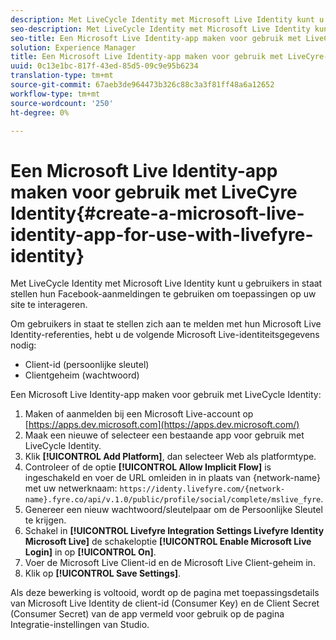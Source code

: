 ```yaml
---
description: Met LiveCycle Identity met Microsoft Live Identity kunt u gebruikers in staat stellen hun Facebook-aanmeldingen te gebruiken om toepassingen op uw site te interageren.
seo-description: Met LiveCycle Identity met Microsoft Live Identity kunt u gebruikers in staat stellen hun Facebook-aanmeldingen te gebruiken om toepassingen op uw site te interageren.
seo-title: Een Microsoft Live Identity-app maken voor gebruik met LiveCyre-identiteit
solution: Experience Manager
title: Een Microsoft Live Identity-app maken voor gebruik met LiveCyre-identiteit
uuid: 0c13e1bc-817f-43ed-85d5-09c9e95b6234
translation-type: tm+mt
source-git-commit: 67aeb3de964473b326c88c3a3f81ff48a6a12652
workflow-type: tm+mt
source-wordcount: '250'
ht-degree: 0%

---
```



# Een Microsoft Live Identity-app maken voor gebruik met LiveCyre Identity{#create-a-microsoft-live-identity-app-for-use-with-livefyre-identity}

Met LiveCycle Identity met Microsoft Live Identity kunt u gebruikers in staat stellen hun Facebook-aanmeldingen te gebruiken om toepassingen op uw site te interageren.

Om gebruikers in staat te stellen zich aan te melden met hun Microsoft Live Identity-referenties, hebt u de volgende Microsoft Live-identiteitsgegevens nodig:

* Client-id (persoonlijke sleutel)
* Clientgeheim (wachtwoord)

Een Microsoft Live Identity-app maken voor gebruik met LiveCycle Identity:

1. Maken of aanmelden bij een Microsoft Live-account op [https://apps.dev.microsoft.com](https://apps.dev.microsoft.com/)
1. Maak een nieuwe of selecteer een bestaande app voor gebruik met LiveCycle Identity.
1. Klik **[!UICONTROL Add Platform]**, dan selecteer Web als platformtype.
1. Controleer of de optie **[!UICONTROL Allow Implicit Flow]** is ingeschakeld en voer de URL omleiden in in plaats van {network-name} met uw netwerknaam: `https://identy.livefyre.com/{network-name}.fyre.co/api/v.1.0/public/profile/social/complete/mslive_fyre`.
1. Genereer een nieuw wachtwoord/sleutelpaar om de Persoonlijke Sleutel te krijgen.
1. Schakel in **[!UICONTROL Livefyre Integration Settings Livefyre Identity Microsoft Live]** de schakeloptie **[!UICONTROL Enable Microsoft Live Login]** in op **[!UICONTROL On]**.
1. Voer de Microsoft Live Client-id en de Microsoft Live Client-geheim in.
1. Klik op **[!UICONTROL Save Settings]**.

Als deze bewerking is voltooid, wordt op de pagina met toepassingsdetails van Microsoft Live Identity de client-id (Consumer Key) en de Client Secret (Consumer Secret) van de app vermeld voor gebruik op de pagina Integratie-instellingen van Studio.
